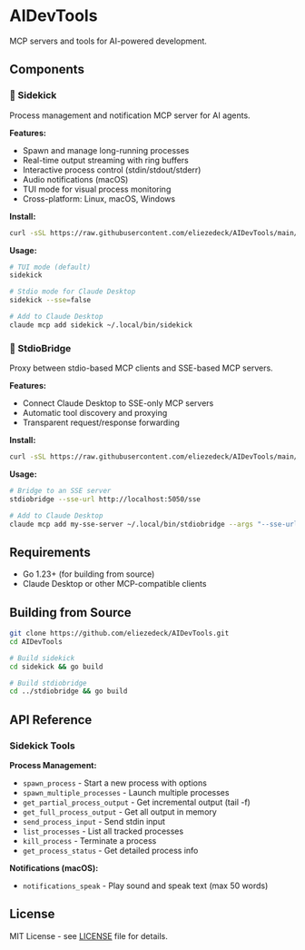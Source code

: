 # AIDevTools

MCP servers and tools for AI-powered development.

## Components

### 🚀 Sidekick
Process management and notification MCP server for AI agents.

**Features:**
- Spawn and manage long-running processes
- Real-time output streaming with ring buffers
- Interactive process control (stdin/stdout/stderr)
- Audio notifications (macOS)
- TUI mode for visual process monitoring
- Cross-platform: Linux, macOS, Windows

**Install:**
```bash
curl -sSL https://raw.githubusercontent.com/eliezedeck/AIDevTools/main/sidekick/install.sh | bash
```

**Usage:**
```bash
# TUI mode (default)
sidekick

# Stdio mode for Claude Desktop
sidekick --sse=false

# Add to Claude Desktop
claude mcp add sidekick ~/.local/bin/sidekick
```

### 🌉 StdioBridge
Proxy between stdio-based MCP clients and SSE-based MCP servers.

**Features:**
- Connect Claude Desktop to SSE-only MCP servers
- Automatic tool discovery and proxying
- Transparent request/response forwarding

**Install:**
```bash
curl -sSL https://raw.githubusercontent.com/eliezedeck/AIDevTools/main/stdiobridge/install.sh | bash
```

**Usage:**
```bash
# Bridge to an SSE server
stdiobridge --sse-url http://localhost:5050/sse

# Add to Claude Desktop
claude mcp add my-sse-server ~/.local/bin/stdiobridge --args "--sse-url" "http://localhost:5050/sse"
```

## Requirements

- Go 1.23+ (for building from source)
- Claude Desktop or other MCP-compatible clients

## Building from Source

```bash
git clone https://github.com/eliezedeck/AIDevTools.git
cd AIDevTools

# Build sidekick
cd sidekick && go build

# Build stdiobridge
cd ../stdiobridge && go build
```

## API Reference

### Sidekick Tools

**Process Management:**
- `spawn_process` - Start a new process with options
- `spawn_multiple_processes` - Launch multiple processes
- `get_partial_process_output` - Get incremental output (tail -f)
- `get_full_process_output` - Get all output in memory
- `send_process_input` - Send stdin input
- `list_processes` - List all tracked processes
- `kill_process` - Terminate a process
- `get_process_status` - Get detailed process info

**Notifications (macOS):**
- `notifications_speak` - Play sound and speak text (max 50 words)

## License

MIT License - see [LICENSE](LICENSE) file for details.